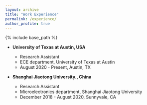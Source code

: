 ```yaml
---
layout: archive
title: "Work Experience"
permalink: /experience/
author_profile: true
---
```


{% include base_path %}

* **University of Texas at Austin, USA**
  * Research Assistant 
  * ECE department, University of Texas at Austin
  * August 2020 - Present, Austin, TX

* **Shanghai Jiaotong University., China**
  * Research Assistant 
  * Microelectronics department, Shanghai Jiaotong University 
  * December 2018 - August 2020, Sunnyvale, CA

